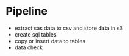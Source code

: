 # Pipeline

- extract sas data to csv and store data in s3
- create sql tables
- copy or insert data to tables
- data check
